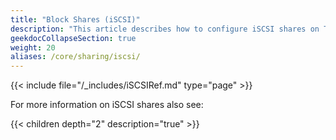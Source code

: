 ```yaml
---
title: "Block Shares (iSCSI)"
description: "This article describes how to configure iSCSI shares on TrueNAS CORE."
geekdocCollapseSection: true
weight: 20
aliases: /core/sharing/iscsi/
---
```


{{< include file="/_includes/iSCSIRef.md" type="page" >}}

For more information on iSCSI shares also see:

{{< children depth="2" description="true" >}}
